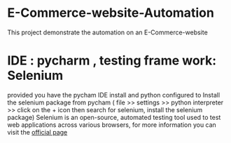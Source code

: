 # E-Commerce-website-Automation
 This project  demonstrate the automation on an E-Commerce-website


 # IDE  : pycharm , testing frame work: Selenium
 provided you have the pycham IDE install and python configured to Install the selenium package from pycham ( file >> settings >> python interpreter >> click on the + icon then search for selenium, install the selenium package)
 Selenium is an open-source, automated testing tool used to test web applications across various browsers, for more information you can visit the [official page](https://www.selenium.dev/)

